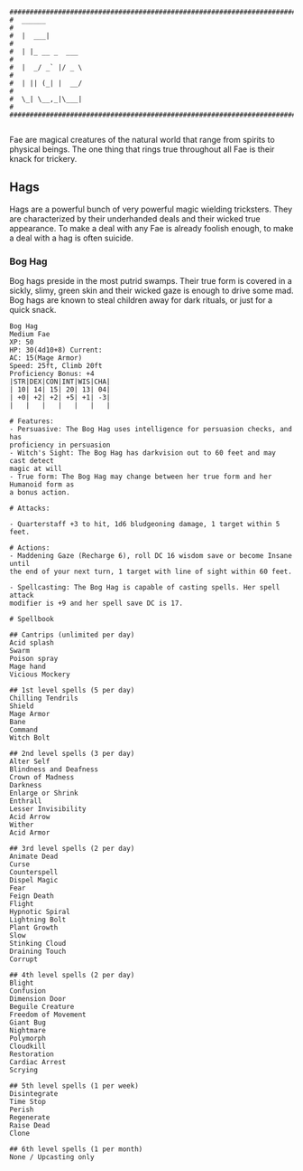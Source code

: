 ```
################################################################################
#  ______                                                                      #
#  |  ___|                                                                     #
#  | |_ __ _  ___                                                              #
#  |  _/ _` |/ _ \                                                             #
#  | || (_| |  __/                                                             #
#  \_| \__,_|\___|                                                             #
################################################################################
                              
```
Fae are magical creatures of the natural world that range from spirits to 
physical beings. The one thing that rings true throughout all Fae is their knack
for trickery. 

## Hags
Hags are a powerful bunch of very powerful magic wielding tricksters. They are
characterized by their underhanded deals and their wicked true appearance. To
make a deal with any Fae is already foolish enough, to make a deal with a hag is
often suicide.

### Bog Hag
Bog hags preside in the most putrid swamps. Their true form is covered in a 
sickly, slimy, green skin and their wicked gaze is enough to drive some mad. Bog
hags are known to steal children away for dark rituals, or just for a quick 
snack.

```
Bog Hag
Medium Fae      
XP: 50
HP: 30(4d10+8) Current:
AC: 15(Mage Armor)
Speed: 25ft, Climb 20ft
Proficiency Bonus: +4
|STR|DEX|CON|INT|WIS|CHA|
| 10| 14| 15| 20| 13| 04|
| +0| +2| +2| +5| +1| -3|
|   |   |   |   |   |   |

# Features:
- Persuasive: The Bog Hag uses intelligence for persuasion checks, and has 
proficiency in persuasion
- Witch's Sight: The Bog Hag has darkvision out to 60 feet and may cast detect
magic at will
- True form: The Bog Hag may change between her true form and her Humanoid form as
a bonus action. 

# Attacks:

- Quarterstaff +3 to hit, 1d6 bludgeoning damage, 1 target within 5 feet.

# Actions:
- Maddening Gaze (Recharge 6), roll DC 16 wisdom save or become Insane until
the end of your next turn, 1 target with line of sight within 60 feet.

- Spellcasting: The Bog Hag is capable of casting spells. Her spell attack 
modifier is +9 and her spell save DC is 17.

# Spellbook

## Cantrips (unlimited per day)
Acid splash
Swarm
Poison spray
Mage hand
Vicious Mockery

## 1st level spells (5 per day)
Chilling Tendrils
Shield
Mage Armor
Bane
Command
Witch Bolt

## 2nd level spells (3 per day)
Alter Self
Blindness and Deafness
Crown of Madness
Darkness
Enlarge or Shrink
Enthrall
Lesser Invisibility
Acid Arrow
Wither
Acid Armor

## 3rd level spells (2 per day)
Animate Dead
Curse
Counterspell
Dispel Magic
Fear
Feign Death
Flight
Hypnotic Spiral
Lightning Bolt
Plant Growth
Slow
Stinking Cloud
Draining Touch
Corrupt

## 4th level spells (2 per day)
Blight
Confusion
Dimension Door
Beguile Creature
Freedom of Movement
Giant Bug
Nightmare
Polymorph
Cloudkill
Restoration
Cardiac Arrest
Scrying

## 5th level spells (1 per week)
Disintegrate
Time Stop
Perish
Regenerate
Raise Dead
Clone

## 6th level spells (1 per month)
None / Upcasting only

```  